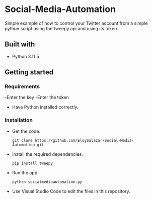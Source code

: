 # Social-Media-Automation
Simple example of how to control your Twitter account from a simple python script using the tweepy api and using its token.

## Built with
- Python 3.11.5

## Getting started

### Requirements
-Enter the key
-Enter the token
- Have Python installed correctly.

### Installation
- Get the code.

    ```
    git clone https://github.com/EloySalazar/Social-Media-Automation.git
    ```

- Install the required dependencies.

    ```
    pip install tweepy
    ```

- Run the app.

    ```
    python socialmediaautomation.py
    ```

- Use Visual Studio Code to edit the files in this repository.
